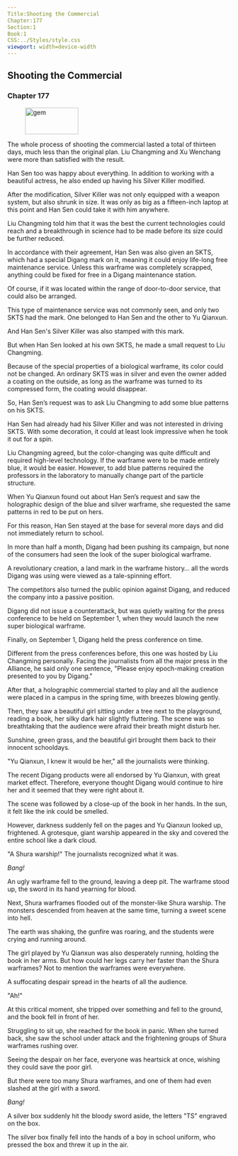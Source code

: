 ```yaml
---
Title:Shooting the Commercial 
Chapter:177 
Section:1 
Book:1 
CSS:../Styles/style.css 
viewport: width=device-width
---
```

  
## Shooting the Commercial
### Chapter 177
  
<figure>
	<img src="../Images/gem.gif" alt="gem" id="gem" width="120" height="60" />
</figure>
  

  
The whole process of shooting the commercial lasted a total of thirteen days, much less than the original plan. Liu Changming and Xu Wenchang were more than satisfied with the result.

Han Sen too was happy about everything. In addition to working with a beautiful actress, he also ended up having his Silver Killer modified.

After the modification, Silver Killer was not only equipped with a weapon system, but also shrunk in size. It was only as big as a fifteen-inch laptop at this point and Han Sen could take it with him anywhere.

Liu Changming told him that it was the best the current technologies could reach and a breakthrough in science had to be made before its size could be further reduced.

In accordance with their agreement, Han Sen was also given an SKTS, which had a special Digang mark on it, meaning it could enjoy life-long free maintenance service. Unless this warframe was completely scrapped, anything could be fixed for free in a Digang maintenance station.

Of course, if it was located within the range of door-to-door service, that could also be arranged.

This type of maintenance service was not commonly seen, and only two SKTS had the mark. One belonged to Han Sen and the other to Yu Qianxun.

And Han Sen's Silver Killer was also stamped with this mark.

But when Han Sen looked at his own SKTS, he made a small request to Liu Changming.

Because of the special properties of a biological warframe, its color could not be changed. An ordinary SKTS was in silver and even the owner added a coating on the outside, as long as the warframe was turned to its compressed form, the coating would disappear.

So, Han Sen’s request was to ask Liu Changming to add some blue patterns on his SKTS.

Han Sen had already had his Silver Killer and was not interested in driving SKTS. With some decoration, it could at least look impressive when he took it out for a spin.

Liu Changming agreed, but the color-changing was quite difficult and required high-level technology. If the warframe were to be made entirely blue, it would be easier. However, to add blue patterns required the professors in the laboratory to manually change part of the particle structure.

When Yu Qianxun found out about Han Sen’s request and saw the holographic design of the blue and silver warframe, she requested the same patterns in red to be put on hers.

For this reason, Han Sen stayed at the base for several more days and did not immediately return to school.

In more than half a month, Digang had been pushing its campaign, but none of the consumers had seen the look of the super biological warframe.

A revolutionary creation, a land mark in the warframe history… all the words Digang was using were viewed as a tale-spinning effort.

The competitors also turned the public opinion against Digang, and reduced the company into a passive position.

Digang did not issue a counterattack, but was quietly waiting for the press conference to be held on September 1, when they would launch the new super biological warframe.

Finally, on September 1, Digang held the press conference on time.

Different from the press conferences before, this one was hosted by Liu Changming personally. Facing the journalists from all the major press in the Alliance, he said only one sentence, "Please enjoy epoch-making creation presented to you by Digang."

After that, a holographic commercial started to play and all the audience were placed in a campus in the spring time, with breezes blowing gently.

Then, they saw a beautiful girl sitting under a tree next to the playground, reading a book, her silky dark hair slightly fluttering. The scene was so breathtaking that the audience were afraid their breath might disturb her.

Sunshine, green grass, and the beautiful girl brought them back to their innocent schooldays.

"Yu Qianxun, I knew it would be her," all the journalists were thinking.

The recent Digang products were all endorsed by Yu Qianxun, with great market effect. Therefore, everyone thought Digang would continue to hire her and it seemed that they were right about it.

The scene was followed by a close-up of the book in her hands. In the sun, it felt like the ink could be smelled.

However, darkness suddenly fell on the pages and Yu Qianxun looked up, frightened. A grotesque, giant warship appeared in the sky and covered the entire school like a dark cloud.

"A Shura warship!" The journalists recognized what it was.

*Bang!*

An ugly warframe fell to the ground, leaving a deep pit. The warframe stood up, the sword in its hand yearning for blood.

Next, Shura warframes flooded out of the monster-like Shura warship. The monsters descended from heaven at the same time, turning a sweet scene into hell.

The earth was shaking, the gunfire was roaring, and the students were crying and running around.

The girl played by Yu Qianxun was also desperately running, holding the book in her arms. But how could her legs carry her faster than the Shura warframes? Not to mention the warframes were everywhere.

A suffocating despair spread in the hearts of all the audience.

"Ah!"

At this critical moment, she tripped over something and fell to the ground, and the book fell in front of her.

Struggling to sit up, she reached for the book in panic. When she turned back, she saw the school under attack and the frightening groups of Shura warframes rushing over.

Seeing the despair on her face, everyone was heartsick at once, wishing they could save the poor girl.

But there were too many Shura warframes, and one of them had even slashed at the girl with a sword.

*Bang!*

A silver box suddenly hit the bloody sword aside, the letters "TS" engraved on the box.

The silver box finally fell into the hands of a boy in school uniform, who pressed the box and threw it up in the air.